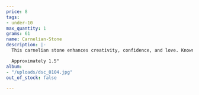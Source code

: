 ```yaml
---
price: 8
tags:
- under-10
max_quantity: 1
grams: 61
name: Carnelian-Stone
description: |-
  This carnelian stone enhances creativity, confidence, and love. Known for the root, sacral, and solar plexus chakras- sensual/sexual energies along with feeling grounded and supported. Fiery shades of red and orange. A great gift for someone healing from a physical accomplishment such as giving birth or surgery.

  Approximately 1.5"
album:
- "/uploads/dsc_0104.jpg"
out_of_stock: false

---
```

